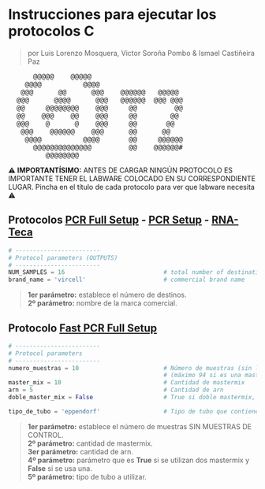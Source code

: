 # Instrucciones para ejecutar los protocolos C
> por Luis Lorenzo Mosquera, Victor Soroña Pombo & Ismael Castiñeira Paz  
<pre>
      @@@@@    @@@@@
    @@@@          @@@@
   @@@      @@      @@@    @@@@@@   @@@@@
  @@@      @@@@      @@@   @@@@@@  @@@ @@@
  @@     @@@@@@@@    @@@     @@         @@
  @@    @@@    @@    @@@     @@        @@
  @@@    @      @    @@@     @@       @@
   @@@    @@@@@@    @@@      @@      @@
    @@@@          @@@@       @@     @@@@@@
      @@@@@@@@@@@@@@         @@    @@@@@@#
         @@@@@@@@
</pre>

:warning: **IMPORTANTÍSIMO:** ANTES DE CARGAR NINGÚN PROTOCOLO ES IMPORTANTE TENER EL LABWARE COLOCADO EN SU CORRESPONDIENTE LUGAR. Pincha en el título de cada protocolo para ver que labware necesita :warning:

## Protocolos [**PCR Full Setup**](img/labware_schema/protocol_c_pcrfullsetup.jpg) - [**PCR Setup**](img/labware_schema/protocol_c_pcrsetup.jpg) - [**RNA-Teca**](img/labware_schema/protocol_c_rnateca.jpg)

```py
# ------------------------
# Protocol parameters (OUTPUTS)
# ------------------------
NUM_SAMPLES = 16                            # total number of destinations
brand_name = 'vircell'                      # commercial brand name
```

> **1er parámetro:** establece el número de destinos.  
**2º parámetro:** nombre de la marca comercial.

## Protocolo [**Fast PCR Full Setup**](img/labware_schema/protocol_c_fastpcrfullsetup.jpeg)

```py
# ------------------------
# Protocol parameters
# ------------------------
numero_muestras = 10                        # Número de muestras (sin las muestras de control)
                                            # (máximo 94 si es una mastermix, o 44 si es doble)
master_mix = 10                             # Cantidad de mastermix
arn = 5                                     # Cantidad de arn
doble_master_mix = False                    # True si doble mastermix, False si unha unica                                 

tipo_de_tubo = 'eppendorf'                  # Tipo de tubo que contiene el ARN: 'labturbo' o 'criotubo'
```

> **1er parámetro:** establece el número de muestras SIN MUESTRAS DE CONTROL.  
**2º parámetro:** cantidad de mastermix.  
**3er parámetro:** cantidad de arn.  
**4º parámetro:** parámetro que es **True** si se utilizan dos mastermix y **False** si se usa una.  
**5º parámetro:** tipo de tubo a utilizar.
